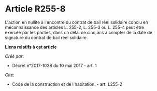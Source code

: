 # Article R255-8

L'action en nullité à l'encontre du contrat de bail réel solidaire conclu en méconnaissance des articles L. 255-2, L. 255-3
ou L. 255-4 peut être exercée par les parties, dans un délai de cinq ans à compter de la date de signature du contrat de bail
réel solidaire.

**Liens relatifs à cet article**

_Créé par_:

  - Décret n°2017-1038 du 10 mai 2017 - art. 1

_Cite_:

  - Code de la construction et de l'habitation. - art. L255-2
